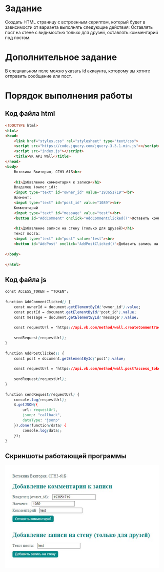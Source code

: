 # Задание
Создать HTML страницу с встроенным скриптом, который будет в зависимости от варианта выполнять следующие действия: Оставлять пост на стене с видимостью только для друзей, оставлять комментарий под постом.

# Дополнительное задание 
В специальном поле можно указать id аккаунта, которому вы хотите отправить
сообщение или пост.
# Порядок выполнения работы
## Код файла html
```html
<!DOCTYPE html>
<html>
<head>
    <link href="styles.css" rel="stylesheet" type="text/css">
    <script src="https://code.jquery.com/jquery-3.3.1.min.js"></script>
    <script src="index.js"></script>
    <title>VK API Wall</title>
</head>
<body>
    Вотокина Вкитория, СГН3-61Б<br>
    
    <h1>Добавление комментария к записи</h1>
    Владелец (owner_id):
    <input type="text" id="owner_id" value="193651719"><br>
    Элемент:
    <input type="text" id="post_id" value="1089"><br>
    Комментарий
    <input type="text" id="message" value="test"><br>
    <button id="AddComment" onclick="AddCommentClicked()">Оставить комментарий</button><br>

    <h1>Добавление записи на стену (только для друзей)</h1>
    Текст поста:
    <input type="text" id="post" value="test"><br>
    <button id="AddPost" onclick="AddPostClicked()">Добавить запись на стену</button>
    
</body>

</html>
```

## Код файла js
```css
const ACCESS_TOKEN = "TOKEN";

function AddCommentClicked() {
    const ownerId = document.getElementById('owner_id').value;
    const postId = document.getElementById('post_id').value;
    const message = document.getElementById('message').value;

    const requestUrl = 'https://api.vk.com/method/wall.createComment?access_token=' + ACCESS_TOKEN + '&v=5.131&owner_id=' + ownerId + '&post_id=' + postId + '&message=' + message;

    sendRequest(requestUrl);
}  

function AddPostClicked() {
    const post = document.getElementById('post').value;
    
    const requestUrl = 'https://api.vk.com/method/wall.post?access_token=' + ACCESS_TOKEN + '&v=5.131&friends_only=1&message=' + post;
    
    sendRequest(requestUrl);
}  

function sendRequest(requestUrl) {
    console.log(requestUrl);
    $.getJSON({
        url: requestUrl,
        jsonp: "callback",
        dataType: "jsonp"
    }).done(function(data) {
        console.log(data);
    });
}
```


## Скриншоты работающей программы
![Поля добавления записи и комментария](Lab_4.jpg)